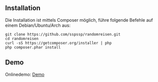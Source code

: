 Installation
------------
Die Installation ist mittels Composer möglich, führe folgende Befehle auf einem Debian/Ubuntu/Arch aus:

    git clone https://github.com/sspssp/randomreisen.git
    cd randomreisen
    curl -sS https://getcomposer.org/installer | php
    php composer.phar install

Demo
----
Onlinedemo: [Demo](http://randomreisen.appspot.com/)